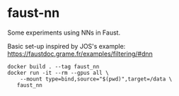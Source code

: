 # faust-nn

Some experiments using NNs in Faust.

Basic set-up inspired by JOS's example:
https://faustdoc.grame.fr/examples/filtering/#dnn


```shell
docker build . --tag faust_nn
docker run -it --rm --gpus all \
    --mount type=bind,source="$(pwd)",target=/data \
   faust_nn
```
